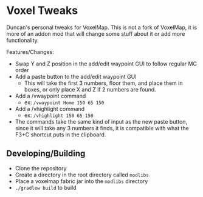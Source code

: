 # Voxel Tweaks

Duncan's personal tweaks for VoxelMap.
This is not a fork of VoxelMap, it is more of an addon mod that will change some stuff about it or add more
functionality.

Features/Changes:

- Swap Y and Z position in the add/edit waypoint GUI to follow regular MC order
- Add a paste button to the add/edit waypoint GUI
    - This will take the first 3 numbers, floor them, and place them in boxes, or only place X and Z if 2 numbers are
      found.
- Add a /vwaypoint command
    - ex: `/vwaypoint Home 150 65 150`
- Add a /vhighlight command
    - ex: `/vhighlight 150 65 150`
- The commands take the same kind of input as the new paste button, since it will take any 3 numbers it finds, it is
  compatible with what the F3+C shortcut puts in the clipboard.

## Developing/Building

- Clone the repository
- Create a directory in the root directory called `modlibs`
- Place a voxelmap fabric jar into the `modlibs` directory
- `./gradlew build` to build